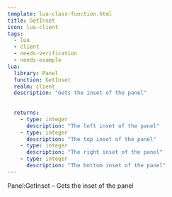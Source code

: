 ```yaml
---
template: lua-class-function.html
title: GetInset
icon: lua-client
tags:
  - lua
  - client
  - needs-verification
  - needs-example
lua:
  library: Panel
  function: GetInset
  realm: client
  description: "Gets the inset of the panel"
  
  
  returns:
    - type: integer
      description: "The left inset of the panel"
    - type: integer
      description: "The top inset of the panel"
    - type: integer
      description: "The right inset of the panel"
    - type: integer
      description: "The bottom inset of the panel"
---
```


<div class="lua__search__keywords">
Panel:GetInset &#x2013; Gets the inset of the panel
</div>
